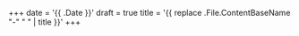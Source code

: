 +++
date = '{{ .Date }}'
draft = true
title = '{{ replace .File.ContentBaseName "-" " " | title }}'
+++
<!--more-->